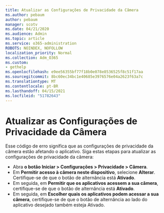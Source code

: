 ```yaml
---
title: Atualizar as Configurações de Privacidade da Câmera
ms.author: pebaum
author: pebaum
manager: scotv
ms.date: 04/21/2020
ms.audience: Admin
ms.topic: article
ms.service: o365-administration
ROBOTS: NOINDEX, NOFOLLOW
localization_priority: Normal
ms.collection: Adm_O365
ms.custom:
- gethelp
ms.openlocfilehash: e9ee56355bf77f18b0e078e8536525f8c51f17aa
ms.sourcegitcommit: 8bc60ec34bc1e40685e3976576e04a2623f63a7c
ms.translationtype: MT
ms.contentlocale: pt-BR
ms.lasthandoff: 04/15/2021
ms.locfileid: "51782643"
---
```

# <a name="update-your-cameras-privacy-settings"></a>Atualizar as Configurações de Privacidade da Câmera

Esse código de erro significa que as configurações de privacidade da câmera estão afetando o aplicativo. Siga estas etapas para atualizar as configurações de privacidade da câmera:

- Abra **o botão Iniciar > Configurações > Privacidade > Câmera**.
- Em **Permitir acesso à câmera neste dispositivo**, selecione **Alterar**. Certifique-se de que o botão de alternância está **Ativado**.
- Em seguida, em **Permitir que os aplicativos acessem a sua câmera**, certifique-se de que o botão de alternância está **Ativado**.
- Em seguida, em **Escolher quais os aplicativos podem acessar a sua câmera**, certifique-se de que o botão de alternância ao lado do aplicativo desejado também esteja Ativado.
